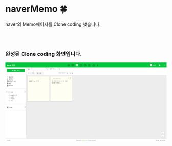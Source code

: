 # naverMemo 🍀
<p>
 naver의 Memo페이지를 Clone coding 했습니다.
</p>
<br><br>

### 완성된 Clone coding 화면입니다.
<p align="center">
 <img src = "./navermemo.png">
</p>

